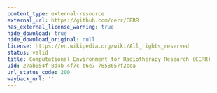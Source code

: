 ```yaml
---
content_type: external-resource
external_url: https://github.com/cerr/CERR
has_external_license_warning: true
hide_download: true
hide_download_original: null
license: https://en.wikipedia.org/wiki/All_rights_reserved
status: valid
title: Computational Environment for Radiotherapy Research (CERR)
uid: 27ab854f-8d4b-4f7c-b6e7-7858657f2cea
url_status_code: 200
wayback_url: ''
---
```

